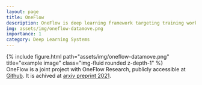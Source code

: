 ```yaml
---
layout: page
title: OneFlow
description: OneFlow is deep learning framework targeting training workloads on distributed architectures. It is maintained by OneFlow Research.
img: assets/img/oneflow-datamove.png
importance: 1
category: Deep Learning Systems
---
```

<div class="row">
    <div class="col-sm mt-3 mt-md-0">
        {% include figure.html path="assets/img/oneflow-datamove.png" title="example image" class="img-fluid rounded z-depth-1" %}
    </div>
</div>
<div class="caption">
    OneFlow is a joint project with OneFlow Research, publicly accessible at <a href='https://github.com/Oneflow-Inc/oneflow'>Github</a>. It is achived at <a href='../assets/pdf/arxiv2021-oneflow.pdf'>arxiv preprint 2021</a>.
</div>